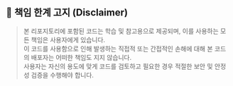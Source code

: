 ## 📌 책임 한계 고지 (Disclaimer)

> 본 리포지토리에 포함된 코드는 학습 및 참고용으로 제공되며, 이를 사용하는 모든 책임은 사용자에게 있습니다.  
> 이 코드를 사용함으로 인해 발생하는 직접적 또는 간접적인 손해에 대해 본 코드의 배포자는 어떠한 책임도 지지 않습니다.  
> 사용자는 자신의 용도에 맞게 코드를 검토하고 필요한 경우 적절한 보안 및 안정성 검증을 수행해야 합니다.
